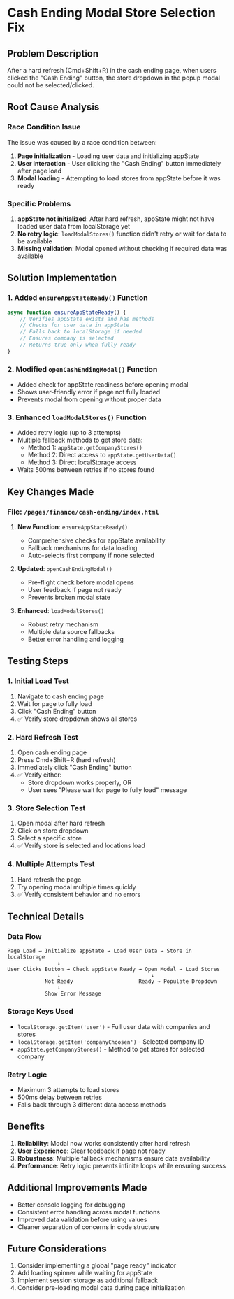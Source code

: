 # Cash Ending Modal Store Selection Fix

## Problem Description
After a hard refresh (Cmd+Shift+R) in the cash ending page, when users clicked the "Cash Ending" button, the store dropdown in the popup modal could not be selected/clicked.

## Root Cause Analysis

### Race Condition Issue
The issue was caused by a race condition between:
1. **Page initialization** - Loading user data and initializing appState
2. **User interaction** - User clicking the "Cash Ending" button immediately after page load
3. **Modal loading** - Attempting to load stores from appState before it was ready

### Specific Problems
1. **appState not initialized**: After hard refresh, appState might not have loaded user data from localStorage yet
2. **No retry logic**: `loadModalStores()` function didn't retry or wait for data to be available
3. **Missing validation**: Modal opened without checking if required data was available

## Solution Implementation

### 1. Added `ensureAppStateReady()` Function
```javascript
async function ensureAppStateReady() {
    // Verifies appState exists and has methods
    // Checks for user data in appState
    // Falls back to localStorage if needed
    // Ensures company is selected
    // Returns true only when fully ready
}
```

### 2. Modified `openCashEndingModal()` Function
- Added check for appState readiness before opening modal
- Shows user-friendly error if page not fully loaded
- Prevents modal from opening without proper data

### 3. Enhanced `loadModalStores()` Function
- Added retry logic (up to 3 attempts)
- Multiple fallback methods to get store data:
  - Method 1: `appState.getCompanyStores()`
  - Method 2: Direct access to `appState.getUserData()`
  - Method 3: Direct localStorage access
- Waits 500ms between retries if no stores found

## Key Changes Made

### File: `/pages/finance/cash-ending/index.html`

1. **New Function**: `ensureAppStateReady()`
   - Comprehensive checks for appState availability
   - Fallback mechanisms for data loading
   - Auto-selects first company if none selected

2. **Updated**: `openCashEndingModal()`
   - Pre-flight check before modal opens
   - User feedback if page not ready
   - Prevents broken modal state

3. **Enhanced**: `loadModalStores()`
   - Robust retry mechanism
   - Multiple data source fallbacks
   - Better error handling and logging

## Testing Steps

### 1. Initial Load Test
1. Navigate to cash ending page
2. Wait for page to fully load
3. Click "Cash Ending" button
4. ✅ Verify store dropdown shows all stores

### 2. Hard Refresh Test
1. Open cash ending page
2. Press Cmd+Shift+R (hard refresh)
3. Immediately click "Cash Ending" button
4. ✅ Verify either:
   - Store dropdown works properly, OR
   - User sees "Please wait for page to fully load" message

### 3. Store Selection Test
1. Open modal after hard refresh
2. Click on store dropdown
3. Select a specific store
4. ✅ Verify store is selected and locations load

### 4. Multiple Attempts Test
1. Hard refresh the page
2. Try opening modal multiple times quickly
3. ✅ Verify consistent behavior and no errors

## Technical Details

### Data Flow
```
Page Load → Initialize appState → Load User Data → Store in localStorage
                ↓
User Clicks Button → Check appState Ready → Open Modal → Load Stores
                ↓                             ↓
            Not Ready                     Ready → Populate Dropdown
                ↓
            Show Error Message
```

### Storage Keys Used
- `localStorage.getItem('user')` - Full user data with companies and stores
- `localStorage.getItem('companyChoosen')` - Selected company ID
- `appState.getCompanyStores()` - Method to get stores for selected company

### Retry Logic
- Maximum 3 attempts to load stores
- 500ms delay between retries
- Falls back through 3 different data access methods

## Benefits

1. **Reliability**: Modal now works consistently after hard refresh
2. **User Experience**: Clear feedback if page not ready
3. **Robustness**: Multiple fallback mechanisms ensure data availability
4. **Performance**: Retry logic prevents infinite loops while ensuring success

## Additional Improvements Made

- Better console logging for debugging
- Consistent error handling across modal functions
- Improved data validation before using values
- Cleaner separation of concerns in code structure

## Future Considerations

1. Consider implementing a global "page ready" indicator
2. Add loading spinner while waiting for appState
3. Implement session storage as additional fallback
4. Consider pre-loading modal data during page initialization